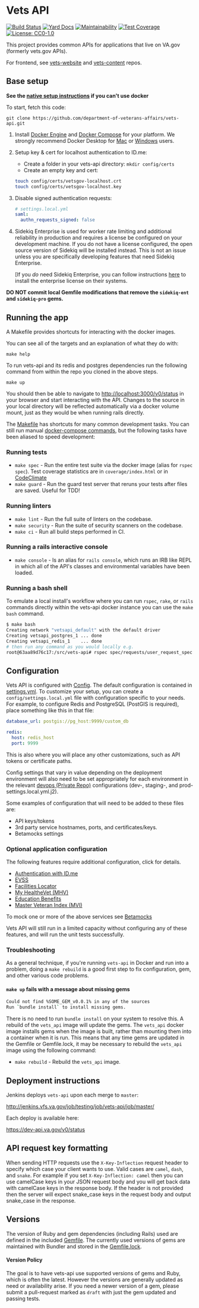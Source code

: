 # Vets API

[![Build Status](http://jenkins.vfs.va.gov/buildStatus/icon?job=testing/vets-api/master)](http://jenkins.vfs.va.gov/job/builds/job/vets-api/)
[![Yard Docs](http://img.shields.io/badge/yard-docs-blue.svg)](https://www.rubydoc.info/github/department-of-veterans-affairs/vets-api)
[![Maintainability](https://api.codeclimate.com/v1/badges/8576e1b71f64d9bcd3cb/maintainability)](https://codeclimate.com/github/department-of-veterans-affairs/vets-api/maintainability)
[![Test Coverage](https://api.codeclimate.com/v1/badges/8576e1b71f64d9bcd3cb/test_coverage)](https://codeclimate.com/github/department-of-veterans-affairs/vets-api/test_coverage)
[![License: CC0-1.0](https://img.shields.io/badge/License-CC0%201.0-lightgrey.svg)](LICENSE.md)

This project provides common APIs for applications that live on VA.gov (formerly vets.gov APIs).

For frontend, see [vets-website](https://github.com/department-of-veterans-affairs/vets-website) and [vets-content](https://github.com/department-of-veterans-affairs/vagov-content) repos.

## Base setup

**See the [native setup instructions](docs/setup/native.md) if you can't use docker**

To start, fetch this code:

`git clone https://github.com/department-of-veterans-affairs/vets-api.git`

1. Install [Docker Engine](https://docs.docker.com/engine/install/) and [Docker Compose](https://docs.docker.com/compose/install/) for your platform. We strongly recommend Docker Desktop for [Mac](https://docs.docker.com/engine/install/) or [Windows](https://docs.docker.com/docker-for-windows/install/) users.
1. Setup key & cert for localhost authentication to ID.me:
   - Create a folder in your vets-api directory: `mkdir config/certs`
   - Create an empty key and cert:
   ```bash
   touch config/certs/vetsgov-localhost.crt
   touch config/certs/vetsgov-localhost.key
   ```
1. Disable signed authentication requests:
   ```yaml
   # settings.local.yml
   saml:
     authn_requests_signed: false
   ```

2. Sidekiq Enterprise is used for worker rate limiting and additional reliability in production and requires a license be configured on your development machine. If you do not have a license configured, the open source version of Sidekiq will be installed instead. This is not an issue unless you are specifically developing features that need Sidekiq Enterprise.

    [If you *do* need Sidekiq Enterprise, you can follow instructions [here](https://github.com/department-of-veterans-affairs/va.gov-team-sensitive/blob/master/platform/engineering/sidekiq-enterprise-setup.md) to install the enterprise license on their systems.

  **DO NOT commit local Gemfile modifications that remove the `sidekiq-ent` and `sidekiq-pro` gems.**

## Running the app

A Makefile provides shortcuts for interacting with the docker images. 

You can see all of the targets and an explanation of what they do with: 

```
make help
```

To run vets-api and its redis and postgres dependencies run the following command from within the repo you cloned 
in the above steps.

```
make up
```

You should then be able to navigate to [http://localhost:3000/v0/status](http://localhost:3000/v0/status) in your
browser and start interacting with the API. Changes to the source in your local
directory will be reflected automatically via a docker volume mount, just as
they would be when running rails directly.

The [Makefile](https://github.com/department-of-veterans-affairs/vets-api/blob/master/Makefile) has shortcuts for many common development tasks. You can still run manual [docker-compose commands](https://docs.docker.com/compose/),
but the following tasks have been aliased to speed development:

### Running tests

- `make spec` - Run the entire test suite via the docker image (alias for `rspec spec`). Test coverage statistics are in `coverage/index.html` or in [CodeClimate](https://codeclimate.com/github/department-of-veterans-affairs/vets-api/code)
- `make guard` - Run the guard test server that reruns your tests after files are saved. Useful for TDD!

### Running linters

- `make lint` - Run the full suite of linters on the codebase.
- `make security` - Run the suite of security scanners on the codebase.
- `make ci` - Run all build steps performed in CI.

### Running a rails interactive console

- `make console` - Is an alias for `rails console`, which runs an IRB like REPL in which all of the API's classes and
  environmental variables have been loaded.

### Running a bash shell

To emulate a local install's workflow where you can run `rspec`, `rake`, or `rails` commands
directly within the vets-api docker instance you can use the `make bash` command.

```bash
$ make bash
Creating network "vetsapi_default" with the default driver
Creating vetsapi_postgres_1 ... done
Creating vetsapi_redis_1    ... done
# then run any command as you would locally e.g.
root@63aa89d76c17:/src/vets-api# rspec spec/requests/user_request_spec.rb:26
```

## Configuration

Vets API is configured with [Config](https://github.com/railsconfig/config). The
default configuration is contained in [settings.yml](config/settings.yml). To
customize your setup, you can create a `config/settings.local.yml` file with
configuration specific to your needs. For example, to configure Redis and
PostgreSQL (PostGIS is required), place something like this in that file:

```yaml
database_url: postgis://pg_host:9999/custom_db

redis:
  host: redis_host
  port: 9999
```

This is also where you will place any other customizations, such as API tokens
or certificate paths.

Config settings that vary in value depending on the deployment environment will also need
to be set appropriately for each environment in the relevant
[devops (Private Repo)](https://github.com/department-of-veterans-affairs/devops/blob/master/ansible/deployment/config/vets-api) configurations (dev-, staging-, and prod-settings.local.yml.j2).

Some examples of configuration that will need to be added to these files are:

- API keys/tokens
- 3rd party service hostnames, ports, and certificates/keys.
- Betamocks settings

### Optional application configuration

The following features require additional configuration, click for details.

- [Authentication with ID.me](/docs/setup/authentication_with_idme.md)
- [EVSS](/docs/setup/evss.md)
- [Facilities Locator](/docs/setup/facilities_locator.md)
- [My HealtheVet (MHV)](/docs/setup/mhv.md)
- [Education Benefits](/docs/setup/edu_benefits.md)
- [Master Veteran Index (MVI)](/docs/setup/mvi.md)

To mock one or more of the above services see [Betamocks](/docs/setup/betamocks.md)

Vets API will still run in a limited capacity without configuring any of these
features, and will run the unit tests successfully.

### Troubleshooting

As a general technique, if you're running `vets-api` in Docker and run into a problem, doing a `make rebuild` is a good first step to fix configuration, gem, and other various code problems.

#### `make up` fails with a message about missing gems

```bash
Could not find %SOME_GEM_v0.0.1% in any of the sources
Run `bundle install` to install missing gems.
```

There is no need to run `bundle install` on your system to resolve this.
A rebuild of the `vets_api` image will update the gems. The `vets_api` docker image
installs gems when the image is built, rather than mounting them into a container when
it is run. This means that any time gems are updated in the Gemfile or Gemfile.lock,
it may be necessary to rebuild the `vets_api` image using the
following command:

- `make rebuild` - Rebuild the `vets_api` image.

## Deployment instructions

Jenkins deploys `vets-api` upon each merge to `master`:

http://jenkins.vfs.va.gov/job/testing/job/vets-api/job/master/

Each deploy is available here:

https://dev-api.va.gov/v0/status

## API request key formatting

When sending HTTP requests use the `X-Key-Inflection` request header to specify
which case your client wants to use. Valid cases are `camel`, `dash`, and
`snake`. For example if you set `X-Key-Inflection: camel` then you can use
camelCase keys in your JSON request body and you will get back data with
camelCase keys in the response body. If the header is not provided then the
server will expect snake_case keys in the request body and output snake_case in
the response.

## Versions

The version of Ruby and gem dependencies (including Rails) used are defined in the included [Gemfile](https://github.com/department-of-veterans-affairs/vets-api/blob/master/Gemfile). The currently used versions of gems are maintained with Bundler and stored in the [Gemfile.lock](https://github.com/department-of-veterans-affairs/vets-api/blob/master/Gemfile.lock).

#### Version Policy

The goal is to have vets-api use supported versions of gems and Ruby, which is often the latest. However the versions are generally updated as need or availability arise. If you need a newer version of a gem, please submit a pull-request marked as `draft` with just the gem updated and passing tests.
